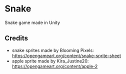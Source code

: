 # Snake
Snake game made in Unity
## Credits
- snake sprites made by Blooming Pixels: https://opengameart.org/content/snake-sprite-sheet
- apple sprite made by Kira_Justine20: https://opengameart.org/content/apple-2
